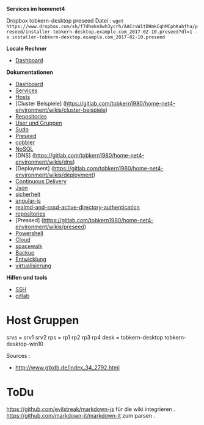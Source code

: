**Services im homenet4**

Dropbox tobkern-desktop preseed Datei : `wget https://www.dropbox.com/sh/f7dhmkn8wh3ycrh/AACrvW1tDHmkCqhMCphKabfha/preseed/installer-tobkern-desktop.example.com_2017-02-10.preseed?dl=1 -o installer-tobkern-desktop.example.com_2017-02-10.preseed
`

**Locale Rechner**

* [Dashboard](http://192.168.4.14/~tobkern/startmin-master/pages/server.html)


**Dokumentationen**

* [Dashboard](https://gitlab.com/tobkern1980/home-net4-environment/wikis/dashboard)
* [Services](https://gitlab.com/tobkern1980/home-net4-environment/wikis/services)
* [Hosts](https://gitlab.com/tobkern1980/home-net4-environment/wikis/hosts)
* [Cluster Beispiele] (https://gitlab.com/tobkern1980/home-net4-environment/wikis/cluster-beispiele)
* [Repositories](https://gitlab.com/tobkern1980/home-net4-environment/wikis/repositories)
* [User und Gruppen](https://gitlab.com/tobkern1980/home-net4-environment/wikis/user-und-gruppen)
* [Sudo](https://gitlab.com/tobkern1980/home-net4-environment/wikis/sudo)
* [Preseed](https://gitlab.com/tobkern1980/home-net4-environment/wikis/preseed)
* [cobbler](https://gitlab.com/tobkern1980/home-net4-environment/wikis/cobbler)
* [NoSQL](https://gitlab.com/tobkern1980/home-net4-environment/wikis/nosql)
* [DNS] (https://gitlab.com/tobkern1980/home-net4-environment/wikis/dns)
* [Deployment] (https://gitlab.com/tobkern1980/home-net4-environment/wikis/deployment)
* [Continuous Delivery](https://gitlab.com/tobkern1980/home-net4-environment/wikis/continuous-delivery)
* [Json](https://gitlab.com/tobkern1980/home-net4-environment/wikis/json)
* [sicherheit](https://gitlab.com/tobkern1980/home-net4-environment/wikis/sicherheit)
* [angular-js](https://gitlab.com/tobkern1980/home-net4-environment/wikis/angular-js)
* [realmd-and-sssd-active-directory-authentication](https://gitlab.com/tobkern1980/home-net4-environment/wikis/realmd-and-sssd-active-directory-authentication)
* [repositories](https://gitlab.com/tobkern1980/home-net4-environment/wikis/repositories)
* [Pressed] (https://gitlab.com/tobkern1980/home-net4-environment/wikis/preseed)
* [Powershell](https://gitlab.com/tobkern1980/home-net4-environment/wikis/powershell-basic)
* [Cloud](https://gitlab.com/tobkern1980/home-net4-environment/wikis/cloud)
* [spacewalk](https://gitlab.com/tobkern1980/home-net4-environment/wikis/spacewalk)
* [Backup](https://gitlab.com/tobkern1980/home-net4-environment/wikis/backup)
* [Entwicklung](https://gitlab.com/tobkern1980/home-net4-environment/wikis/entwicklung)
* [virtualisierung](https://gitlab.com/tobkern1980/home-net4-environment/wikis/virtualisierung)

**Hilfen und tools**
* [SSH](https://gitlab.com/tobkern1980/home-net4-environment/wikis/arbeiten-mit-ssh)
* [gitlab](https://gitlab.com/tobkern1980/home-net4-environment/wikis/arbeiten-mit-gitlab)


Host Gruppen
===========

srvs = srv1 srv2
rps = rp1 rp2 rp3 rp4 
desk = tobkern-desktop tobkern-desktop-win10


Sources :

 *  http://www.gtkdb.de/index_34_2792.html

ToDu
====
https://github.com/evilstreak/markdown-js für die wiki integrieren .
https://github.com/markdown-it/markdown-it zum parsen .

